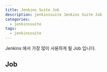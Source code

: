 ```yaml
---
title: Jenkins Suite Job
description: jenkinssuite Jenkins Suite Job
categories:
  - jenkinssuite
tags:
  - jenkinssuite
---
```


Jenkins 에서 가장 많이 사용하게 될 Job 입니다.

## Job
